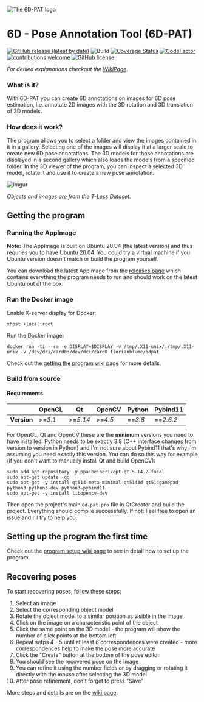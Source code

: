 ![The 6D-PAT logo](https://i.imgur.com/P7YhNz5.png "The 6D-PAT logo")

# 6D - Pose Annotation Tool (6D-PAT)

[![GitHub release (latest by date)](https://img.shields.io/github/v/release/florianblume/6d-pat)](https://github.com/florianblume/6d-pat/releases) ![Build](https://github.com/florianblume/6d-pat/workflows/build/badge.svg) [![Coverage Status](https://coveralls.io/repos/github/florianblume/6d-pat/badge.svg?branch=master)](https://coveralls.io/github/florianblume/6d-pat?branch=master) [![CodeFactor](https://www.codefactor.io/repository/github/florianblume/6d-pat/badge)](https://www.codefactor.io/repository/github/florianblume/6d-pat)  [![contributions welcome](https://img.shields.io/badge/contributions-welcome-brightgreen.svg?style=flat)](https://github.com/florianblume/6d-pat/issues) [![GitHub license](https://img.shields.io/github/license/florianblume/6d-pat)](https://github.com/florianblume/6d-pat/blob/master/LICENSE) 

*For detiled explanations checkout the [WikiPage](https://github.com/florianblume/6d-pat/wiki).*

### What is it?

With 6D-PAT you can create 6D annotations on images for 6D pose estimation, i.e. annotate 2D images with the 3D rotation and 3D translation of 3D models.

### How does it work?

The program allows you to select a folder and view the images contained in it in a gallery. Selecting one of the images will display it at a larger scale to create new 6D pose annotations. The 3D models for those annotations are displayed in a second gallery which also loads the models from a specified folder. In the 3D viewer of the program, you can inspect a selected 3D model, rotate it and use it to create a new pose annotation.

![Imgur](https://i.imgur.com/lwsKfn3.png)

*Objects and images are from the [T-Less Dataset](http://cmp.felk.cvut.cz/t-less/).*

## Getting the program

### Running the AppImage

**Note:** The AppImage is built on Ubuntu 20.04 (the latest version) and thus requries you to have Ubuntu 20.04. You could try a virtual machine if you Ubuntu version doesn't match or build the program yourself.

You can download the latest AppImage from the [releases page](https://github.com/florianblume/6d-pat/releases) which contains everything the program needs to run and should work on the latest Ubuntu out of the box.

### Run the Docker image

Enable X-server display for Docker:

    xhost +local:root
    
Run the Docker image:

    docker run -ti --rm -e DISPLAY=$DISPLAY -v /tmp/.X11-unix/:/tmp/.X11-unix -v /dev/dri/card0:/dev/dri/card0 florianblume/6dpat

Check out the [getting the program wiki page](https://github.com/florianblume/6d-pat/wiki/1.-Getting-the-Program) for more details.

### Build from source

#### Requirements

|  | OpenGL | Qt | OpenCV | Python | Pybind11
--- | --- | --- | --- | --- | ---
**Version** | >=*3.1* | >=*5.14* | >=*4.5* | ==*3.8* | ==*2.6.2*

For OpenGL, Qt and OpenCV these are the **minimum** versions you need to have installed. Python needs to be exactly 3.8 (C++ interface changes from version to version in Python) and I'm not sure about Pybind11 that's why I'm assuming you need exactly this version. You can do so this way for example (if you don't want to manually install Qt and build OpenCV):

    sudo add-apt-repository -y ppa:beineri/opt-qt-5.14.2-focal
    sudo apt-get update -qq
    sudo apt-get -y install qt514-meta-minimal qt5143d qt514gamepad python3 python3-dev python3-pybind11
    sudo apt-get -y install libopencv-dev

Then open the project's main `6d-pat.pro` file in QtCreator and build the project. Everything should compile successfully. If not: Feel free to open an issue and I'll try to help you.

## Setting up the program the first time

Check out the [program setup wiki page](https://github.com/florianblume/6d-pat/wiki/2.-Setting-up-the-Program) to see in detail how to set up the program.

## Recovering poses

To start recovering poses, follow these steps:
1. Select an image
2. Select the corresponding object model
3. Rotate the object model to a similar position as visible in the image
4. Click on the image on a characteristic point of the object
5. Click the same point on the 3D model - the program will show the number of click points at the bottom left
6. Repeat setps 4 - 5 until at least *6* correspondences were created - more correspondences help to make the pose more accurate
7. Click the "Create" button at the bottom of the pose editor
8. You should see the recovered pose on the image
9. You can refine it using the number fields or by dragging or rotating it directly with the mouse after selecting the 3D model
10. After pose refinement, don't forget to press "Save"

More steps and details are on the [wiki page](https://github.com/florianblume/6d-pat/wiki/Recovering-Poses).
